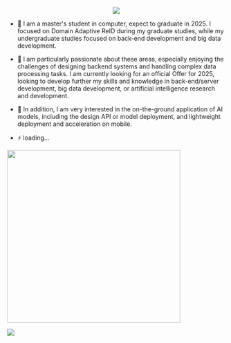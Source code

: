 <!-- ### Hi there 👋
-->

<!--
**zhfly021/zhfly021** is a ✨ _special_ ✨ repository because its `README.md` (this file) appears on your GitHub profile.

Here are some ideas to get you started:

- 🔭 I’m currently working on ...
- 🌱 I’m currently learning ...
- 👯 I’m looking to collaborate on ...
- 🤔 I’m looking for help with ...
- 💬 Ask me about ...
- 📫 How to reach me: ...
- 😄 Pronouns: ...
- ⚡ Fun fact: ...
-->



<p align="center">
<img src="https://capsule-render.vercel.app/api?type=waving&color=timeGradient&height=300&&section=header&text=We are here to change the world.&fontSize=90&fontAlign=50&fontAlignY=30&desc= &descAlign=50&descSize=30&descAlignY=60&animation=twinkling" />
</p>

- 🌱 I am a master's student in computer, expect to graduate in 2025. I focused on Domain Adaptive ReID during my graduate studies, while my undergraduate studies focused on back-end development and big data development. 

- 🤔 I am particularly passionate about these areas, especially enjoying the challenges of designing backend systems and handling complex data processing tasks. I am currently looking for an official Offer for 2025, looking to develop further my skills and knowledge in back-end/server development, big data development, or artificial intelligence research and development.

- 🔭 In addition, I am very interested in the on-the-ground application of AI models, including the design API or model deployment, and lightweight deployment and acceleration on mobile.
- ⚡ loading…


<img align="center" width="400" src="https://github-readme-stats.vercel.app/api?username=zhfly021&theme=transparent&include_all_commits=true&show_icons=true&hide_border=true" />

![](https://github-readme-stats.vercel.app/api?username=zhfly021&show_icons=true&theme=transparent)



<!--

<div align="center"> <img src="https://github-readme-stats.vercel.app/api?username=zhfly021&show_icons=true&theme=tokyonight" /> </div>

<div align="center"> <img src="https://github-readme-stats.vercel.app/api/top-langs/?username=zhfly021" /> </div>
-->

<!--
ceshi.    
-->

